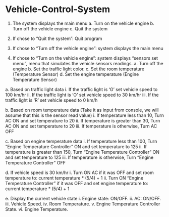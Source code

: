# Vehicle-Control-System
1. The system displays the main menu
a. Turn on the vehicle engine
b. Turn off the vehicle engine
c. Quit the system

2. If chose to “Quit the system”: Quit program

3. If chose to “Turn off the vehicle engine”: system displays the main menu

4. If chose to “Turn on the vehicle engine”: system displays “sensors set menu”, menu that simulates the vehicle sensors readings.
a. Turn off the engine
b. Set the traffic light color.
c. Set the room temperature (Temperature Sensor)
d. Set the engine temperature (Engine Temperature Sensor)

a. Based on traffic light data
i. If the traffic light is ‘G’ set vehicle speed to 100 km/hr
ii. If the traffic light is ‘O’ set vehicle speed to 30 km/hr
iii. If the traffic light is ‘R’ set vehicle speed to 0 km/h

b. Based on room temperature data (Take it as input from console, we will assume that this is the sensor read value)
i. If temperature less than 10, Turn AC ON and set temperature to 20
ii. If temperature is greater than 30, Turn AC ON and set temperature to 20
iii. If temperature is otherwise, Turn AC OFF

c. Based on engine temperature data
i. If temperature less than 100, Turn “Engine Temperature Controller” ON and set temperature to 125
ii. If temperature is greater than 150, Turn “Engine Temperature Controller” ON and set temperature to 125
iii. If temperature is otherwise, Turn “Engine Temperature Controller” OFF

d. If vehicle speed is 30 km/hr
i. Turn ON AC if it was OFF and set room temperature to: current temperature * (5/4) + 1
ii. Turn ON “Engine Temperature Controller” if it was OFF and set engine temperature to: current temperature * (5/4) + 1

e. Display the current vehicle state
i. Engine state: ON/OFF.
ii. AC: ON/OFF.
iii. Vehicle Speed.
iv. Room Temperature.
v. Engine Temperature Controller State.
vi. Engine Temperature.

